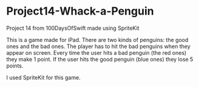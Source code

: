 # Project14-Whack-a-Penguin
Project 14 from 100DaysOfSwift made using SpriteKit

This is a game made for iPad. There are two kinds of penguins: the good ones and the bad ones. The player has to hit the bad penguins when they appear on screen. Every time the user hits a bad penguin (the red ones) they make 1 point. If the user hits the good penguin (blue ones) they lose 5 points. 

I used SpriteKit for this game. 

